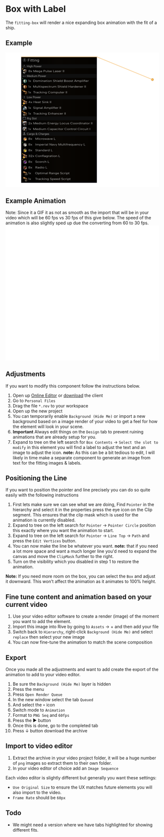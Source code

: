 # Box with Label
The `fitting-box` will render a nice expanding box animation with the fit of a ship.

## Example 
![example](assets/example.png)

## Example Animation
Note: Since it a GIF it as not as smooth as the import that will be in your video which will be 60 fps vs 30 fps of this give below. The speed of the animation is also slightly sped up due the converting from 60 to 30 fps.
![example](assets/example.gif)

## Adjustments
If you want to modify this component follow the instructions below.
1. Open up [Online Editor](https://editor.rive.app/) or [download](https://rive.app/downloads) the client 
2. Go to `Personal Files`
3. Drag the file `*.rev` to your workspace
4. Open up the new project
5. You can temporarily enable `Background (Hide Me)` or import a new background based on a image render of your video to get a feel for how the element will look in your scene. 
6. **Important** Always edit things on the `Design` tab to prevent ruining animations that are already setup for you.
7. Expand to tree on the left search for `Box Contents` → `Select the slot to modify` in this element you will find a label to adjust the text and an image to adjust the icon. **note:** As this can be a bit tedious to edit, I will likely in time make a separate component to generate an image from text for the fitting images & labels. 

## Positioning the Line
If you want to position the pointer and line precisely you can do so quite easily with the following instructions
1. First lets make sure we can see what we are doing, Find `Pointer` in the hierarchy and select it in the properties press the eye icon on the Clip segment. This ensures that the clip mask which is used for the animation is currently disabled. 
2. Expand to tree on the left search for `Pointer` → `Pointer Circle` position this exactly where you want the animation to start.
3. Expand to tree on the left search for `Pointer` → `Line Top` → `Path` and press the `Edit Vertices` button.
4. You can now make the line be whatever you want. **note:** that if you need a lot more space and want a much longer line you'd need to expand the canvas and move the `ClipMask` further to the right.
5. Turn on the visibility which you disabled in step 1 to restore the animation.

**Note:** If you need more room on the box, you can select the `Box` and adjust it downward. This won't affect the animation as it animates to 100% height. 

## Fine tune content and animation based on your current video
1. Use your video editor software to create a render (image) of the moment you want to add the element.
2. Import this image into Rive by going to `Assets` → + and then add your file
3. Switch back to `Hierarchy`, right-click `Background (Hide Me)` and select `replace` then select your new image
4. You can now fine-tune the animation to match the scene composition

## Export
Once you made all the adjustments and want to add create the export of the animation to add to your video editor.

1. Be sure the `Background (Hide Me)` layer is hidden
2. Press the menu
3. Press `Open Render Queue`
4. In the new window select the tab `Queued`
5. And select the `+` icon
6. Switch mode to `Animation`
7. Format to `PNG Seq` and `60fps`
8. Press the ▶ button
9. Once this is done, go to the completed tab
10. Press ↓ button download the archive

## Import to video editor

1. Extract the archive in your video project folder, it will be a huge number of `png` images so extract them to their own folder.
2. In your video editor of choice add an `Image Sequence`

Each video editor is slightly different but generally you want these settings:
- `Use Original Size` to ensure the UX matches future elements you will also import to the video. 
- `Frame Rate` should be `60px`

## Todo
- We might need a version where we have tabs highlighted for showing different fits.

